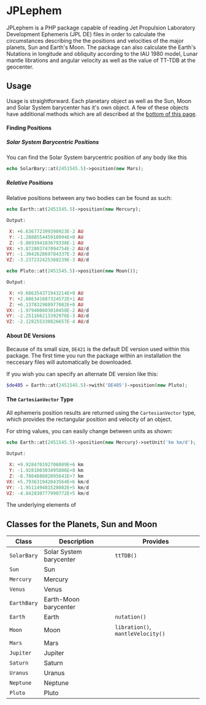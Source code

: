 JPLephem
========
JPLephem is a PHP package capable of reading Jet Propulsion Laboratory Development Ephemeris (JPL DE) files in order to calculate the circumstances describing the the positions and velocities of the major planets, Sun and Earth's Moon. The package can also calculate the Earth's Nutations in longitude and obliquity according to the IAU 1980 model, Lunar mantle librations and angular velocity as well as the value of TT-TDB at the geocenter.


Usage
-----

Usage is straightforward. Each planetary object as well as the Sun, Moon and Solar System barycenter has it's own object. A few of these objects have additional methods which are all described at the [bottom of this page](https://github.com/marando/JPLephem/blob/dev/README.md#classes-for-the-planets-sun-and-moon).


#### Finding Positions

##### Solar System Barycentric Positions

You can find the Solar System barycentric position of any body like this
```php
echo SolarBary::at(2451545.5)->position(new Mars);
```

##### Relative Positions
Relative positions between any two bodies can be found as such:
```php
echo Earth::at(2451545.5)->position(new Mercury);

Output:

 X: +6.636772399398923E-2 AU
 Y: -1.288855445918994E+0 AU
 Z: -5.869394103679338E-1 AU
VX: +3.872803747094754E-2 AU/d
VY: -1.304262869784337E-3 AU/d
VZ: -3.237232425388239E-3 AU/d

echo Pluto::at(2451545.5)->position(new Moon());
```
```php
Output:

 X: +9.686354371943214E+0 AU
 Y: +2.886341687324572E+1 AU
 Z: +6.137832988977082E+0 AU
VX: -1.979400803010458E-2 AU/d
VY: -2.251166213392976E-3 AU/d
VZ: -2.128255330826657E-4 AU/d
```

#### About DE Versions
Because of its small size, `DE421` is the default DE version used within this package. The first time you run the package within an installation the neccesary files will automatically be downloaded.

If you wish you can specify an alternate DE version like this:
```php
$de405 = Earth::at(2451545.5)->with('DE405')->position(new Pluto);
```


#### The `CartesianVector` Type
All ephemeris position results are returned using the `CartesianVector` type, which provides the rectangular position and velocity of an object.

For string values, you can easily change between units as shown:
```php
echo Earth::at(2451545.5)->position(new Mercury)->setUnit('km km/d');

Output:

 X: +9.928470192706089E+6 km
 Y: -1.928100303495806E+8 km
 Z: -8.780488602095641E+7 km
VX: +5.793631942043564E+6 km/d
VY: -1.951149481528082E+5 km/d
VZ: -4.842830777990772E+5 km/d
```

The underlying elements of 




Classes for the Planets, Sun and Moon
-------
Class       | Description             | Provides
------------|-------------------------|------------
`SolarBary` | Solar System barycenter | `ttTDB()`
`Sun`       | Sun                     |
`Mercury`   | Mercury                 |
`Venus`     | Venus                   |
`EarthBary` | Earth-Moon barycenter   |
`Earth`     | Earth                   | `nutation()`
`Moon`      | Moon                    | `libration()`, `mantleVelocity()`
`Mars`      | Mars
`Jupiter`   | Jupiter
`Saturn`    | Saturn
`Uranus`    | Uranus
`Neptune`   | Neptune
`Pluto`     | Pluto


